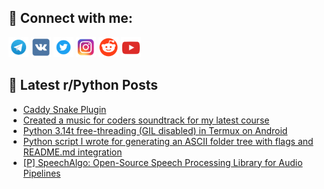 ## 🔎 Connect with me:
[<img src="https://github.com/bullbesh/bullbesh/blob/main/images/Telegram.png" width="32" height="32" />](https://t.me/bullbesh)
[<img src="https://github.com/bullbesh/bullbesh/blob/main/images/VK.png" width="32" height="32" />](https://vk.com/bullbesh)
[<img src="https://github.com/bullbesh/bullbesh/blob/main/images/Twitter.png" width="32" height="32" />](https://twitter.com/bullbesh1)
[<img src="https://github.com/bullbesh/bullbesh/blob/main/images/Instagram.png" width="32" height="32" />](https://www.instagram.com/bullbesh)
[<img src="https://github.com/bullbesh/bullbesh/blob/main/images/Reddit.png" width="32" height="32" />](https://www.reddit.com/user/bullbesh)
[<img src="https://github.com/bullbesh/bullbesh/blob/main/images/YouTube.png" width="32" height="32" />](https://www.youtube.com/channel/UCtfjRs6uzgq5mfm8S06WTcg)

## 📕 Latest r/Python Posts
<!-- BLOG-POST-LIST:START -->
- [Caddy Snake Plugin](https://www.reddit.com/r/Python/comments/1ofv37e/caddy_snake_plugin/)
- [Created a music for coders soundtrack for my latest course](https://www.reddit.com/r/Python/comments/1ofuh7m/created_a_music_for_coders_soundtrack_for_my/)
- [Python 3.14t free-threading &lpar;GIL disabled&rpar; in Termux on Android](https://www.reddit.com/r/Python/comments/1ofu5t2/python_314t_freethreading_gil_disabled_in_termux/)
- [Python script I wrote for generating an ASCII folder tree with flags and README.md integration](https://www.reddit.com/r/Python/comments/1oftnnx/python_script_i_wrote_for_generating_an_ascii/)
- [[P] SpeechAlgo: Open-Source Speech Processing Library for Audio Pipelines](https://www.reddit.com/r/Python/comments/1oft27o/p_speechalgo_opensource_speech_processing_library/)
<!-- BLOG-POST-LIST:END -->
